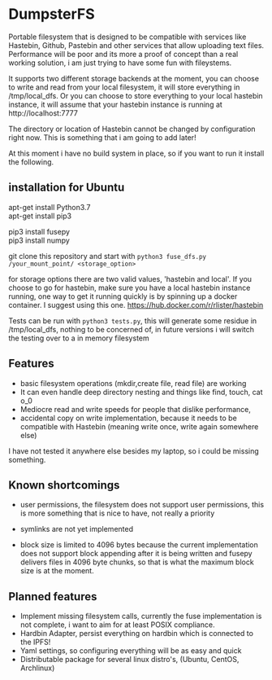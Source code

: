 # DumpsterFS


Portable filesystem that is designed to be compatible with services like Hastebin, Github, Pastebin and other services that allow uploading text files. Performance will be poor and its more a proof of concept than a real working solution, i am just trying to have some fun with fileystems. 

It supports two different storage backends at the moment, you can choose to write and read from your local filesystem, it will store everything in /tmp/local_dfs. Or you can choose to store everything to your local hastebin instance, it will assume that your hastebin instance is running at http://localhost:7777 

The directory or location of Hastebin cannot be changed by configuration right now. This is something that i am going to add later!  

At this moment i have no build system in place, so if you want to run it install the following.

## installation for Ubuntu  
apt-get install Python3.7  
apt-get install pip3  

pip3 install fusepy  
pip3 install numpy  

git clone this repository and start with `python3 fuse_dfs.py /your_mount_point/ <storage_option>`

for storage options there are two valid values, 'hastebin and local'. If you choose to go for hastebin, make sure you have a local hastebin instance running, one way to get it running quickly is by spinning up a docker container. I suggest using this one. https://hub.docker.com/r/rlister/hastebin  


Tests can be run with `python3 tests.py`, this will generate some residue in /tmp/local_dfs, nothing to be concerned of, in future versions i will switch the testing over to a in memory filesystem

## Features

- basic filesystem operations (mkdir,create file, read file) are working
- It can even handle deep directory nesting and things like find, touch, cat o_0 
- Mediocre read and write speeds for people that dislike performance,
- accidental copy on write implementation, because it needs to be compatible with Hastebin (meaning write once, write again somewhere else)

I have not tested it anywhere else besides my laptop, so i could be missing something.   

## Known shortcomings  
- user permissions, the filesystem does not support user permissions, this is more something that is nice to have, not really a priority 

- symlinks are not yet implemented  

- block size is limited to 4096 bytes because the current implementation does not support block appending after it is being written and fusepy delivers files in 4096 byte chunks, so that is what the maximum block size is at the moment. 


## Planned features 

- Implement missing filesystem calls, currently the fuse implementation is not complete, i want to aim for at least POSIX compliance.
- Hardbin Adapter, persist everything on hardbin which is connected to the IPFS!
- Yaml settings, so configuring everything will be as easy and quick
- Distributable package for several linux distro's, (Ubuntu, CentOS, Archlinux)



